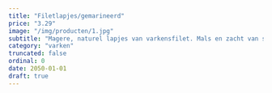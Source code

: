 ```yaml
---
title: "Filetlapjes/gemarineerd"
price: "3.29"
image: "/img/producten/1.jpg"
subtitle: "Magere, naturel lapjes van varkensfilet. Mals en zacht van smaak. Extra dun gesneden, dus snel klaar. Probeer eens als rolletjes gevuld met bieslook en roomkaas."
category: "varken"
truncated: false
ordinal: 0
date: 2050-01-01
draft: true
---
```

